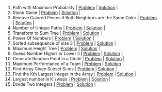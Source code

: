 1. Path with Maximum Probability | [Problem](https://leetcode.com/problems/path-with-maximum-probability/) | [Solution]() | 
2. Stone Game | [Problem](https://leetcode.com/problems/stone-game/) | [Solution]() | 
3. Remove Colored Pieces if Both Neighbors are the Same Color | [Problem](https://leetcode.com/problems/remove-colored-pieces-if-both-neighbors-are-the-same-color/) | [Solution]() | 
4. Number of Unique Paths | [Problem](https://practice.geeksforgeeks.org/problems/number-of-unique-paths5339/1/) | [Solution](https://github.com/BhavikSojitra/6-Companies-30-Days-Challenge/blob/main/Walmart/NumberOfUniquePaths.java) | 
5. Transform to Sum Tree | [Problem](https://practice.geeksforgeeks.org/problems/transform-to-sum-tree/1/) | [Solution]() | 
6. Power Of Numbers | [Problem](https://practice.geeksforgeeks.org/problems/power-of-numbers-1587115620/1) | [Solution]() | 
7. Sorted subsequence of size 3 | [Problem](https://practice.geeksforgeeks.org/problems/sorted-subsequence-of-size-3/1/) | [Solution]() | 
8. Maximum Height Tree | [Problem](https://practice.geeksforgeeks.org/problems/maximum-height-tree4803/1/) | [Solution]() | 
9. Guess Number Higher or Lower II | [Problem](https://leetcode.com/problems/guess-number-higher-or-lower-ii/) | [Solution]() | 
10. Generate Random Point in a Circle | [Problem](https://leetcode.com/problems/generate-random-point-in-a-circle/) | [Solution]() | 
11. Maximum Performance of a Team | [Problem](https://leetcode.com/problems/maximum-performance-of-a-team/) | [Solution]() | 
12. Find Array Given Subset Sums | [Problem](https://leetcode.com/problems/find-array-given-subset-sums/) | [Solution]() | 
13. Find the Kth Largest Integer in the Array | [Problem](https://leetcode.com/problems/find-the-kth-largest-integer-in-the-array/) | [Solution]() | 
14. Largest number in K swaps | [Problem](https://practice.geeksforgeeks.org/problems/largest-number-in-k-swaps-1587115620/1/) | [Solution]() | 
15. Divide Two Integers | [Problem](https://leetcode.com/problems/divide-two-integers/) | [Solution]() | 
